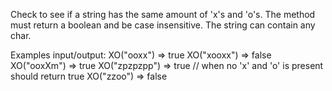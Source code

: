 Check to see if a string has the same amount of 'x's and 'o's. The method must return a boolean and be case insensitive. The string can contain any char.

Examples input/output:
XO("ooxx") => true
XO("xooxx") => false
XO("ooxXm") => true
XO("zpzpzpp") => true // when no 'x' and 'o' is present should return true
XO("zzoo") => false